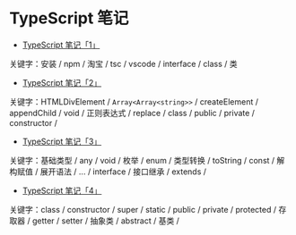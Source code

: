 # TypeScript 笔记

- [TypeScript 笔记「1」](https://zhuanlan.zhihu.com/p/53272443)

关键字：安装 / npm / 淘宝 / tsc / vscode / interface / class / 类

- [TypeScript 笔记「2」](https://zhuanlan.zhihu.com/p/53273002)

关键字：HTMLDivElement / `Array<Array<string>>` / createElement / appendChild / void / 正则表达式 / replace / class / public / private / constructor /

- [TypeScript 笔记「3」](https://zhuanlan.zhihu.com/p/53373648)

关键字：基础类型 / any / void / 枚举 / enum / 类型转换 / toString / const / 解构赋值 / 展开语法 / ... / interface / 接口继承 / extends /

- [TypeScript 笔记「4」](https://zhuanlan.zhihu.com/p/53373648)

关键字：class / constructor / super / static / public / private / protected / 存取器 / getter / setter / 抽象类 / abstract / 基类 /